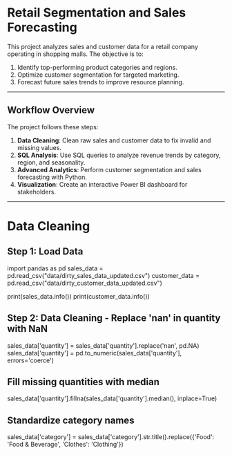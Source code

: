 # Retail Segmentation and Sales Forecasting
This project analyzes sales and customer data for a retail company operating in shopping malls. The objective is to:
1. Identify top-performing product categories and regions.
2. Optimize customer segmentation for targeted marketing.
3. Forecast future sales trends to improve resource planning.
---
## Workflow Overview
The project follows these steps:

1. **Data Cleaning**: Clean raw sales and customer data to fix invalid and missing values.
2. **SQL Analysis**: Use SQL queries to analyze revenue trends by category, region, and seasonality.
3. **Advanced Analytics**: Perform customer segmentation and sales forecasting with Python.
4. **Visualization**: Create an interactive Power BI dashboard for stakeholders.
---
# Data Cleaning 

## Step 1: Load Data

import pandas as pd
sales_data = pd.read_csv("data/dirty_sales_data_updated.csv")
customer_data = pd.read_csv("data/dirty_customer_data_updated.csv")

print(sales_data.info())
print(customer_data.info())

## Step 2: Data Cleaning - Replace 'nan' in quantity with NaN
sales_data['quantity'] = sales_data['quantity'].replace('nan', pd.NA)
sales_data['quantity'] = pd.to_numeric(sales_data['quantity'], errors='coerce')

## Fill missing quantities with median
sales_data['quantity'].fillna(sales_data['quantity'].median(), inplace=True)

## Standardize category names
sales_data['category'] = sales_data['category'].str.title().replace({'Food': 'Food & Beverage', 'Clothes': 'Clothing'})
